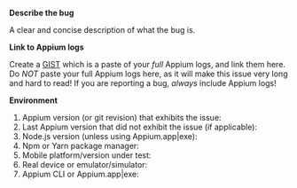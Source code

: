 
**Describe the bug**

A clear and concise description of what the bug is.


**Link to Appium logs**

Create a [GIST](https://gist.github.com) which is a paste of your _full_ Appium logs, and link them here.
Do _NOT_ paste your full Appium logs here, as it will make this issue very long and hard to read!
If you are reporting a bug, _always_ include Appium logs!


**Environment**

 1. Appium version (or git revision) that exhibits the issue:
 2. Last Appium version that did not exhibit the issue (if applicable):
 3. Node.js version (unless using Appium.app|exe):
 4. Npm or Yarn package manager:
 5. Mobile platform/version under test:
 6. Real device or emulator/simulator:
 7. Appium CLI or Appium.app|exe:
